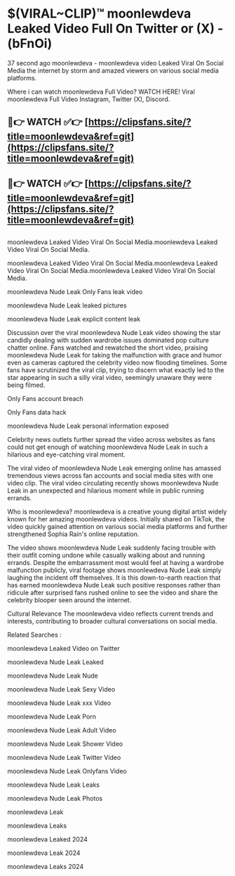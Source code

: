 # $(VIRAL~CLIP)™ moonlewdeva Leaked Video Full On Twitter or (X) -(bFnOi)
37 second ago moonlewdeva - moonlewdeva video Leaked Viral On Social Media the internet by storm and amazed viewers on various social media platforms.

Where i can watch moonlewdeva Full Video? WATCH HERE! Viral moonlewdeva Full Video Instagram, Twitter (X), Discord.

## 🔴👉 WATCH ✅👉 [https://clipsfans.site/?title=moonlewdeva&ref=git](https://clipsfans.site/?title=moonlewdeva&ref=git)
## 🔴👉 WATCH ✅👉 [https://clipsfans.site/?title=moonlewdeva&ref=git](https://clipsfans.site/?title=moonlewdeva&ref=git)
##
moonlewdeva Leaked Video Viral On Social Media.moonlewdeva Leaked Video Viral On Social Media.

moonlewdeva Leaked Video Viral On Social Media.moonlewdeva Leaked Video Viral On Social Media.moonlewdeva Leaked Video Viral On Social Media.

moonlewdeva Nude Leak Only Fans leak video

moonlewdeva Nude Leak leaked pictures

moonlewdeva Nude Leak explicit content leak

Discussion over the viral moonlewdeva Nude Leak video showing the star candidly dealing with sudden wardrobe issues dominated pop culture chatter online. Fans watched and rewatched the short video, praising moonlewdeva Nude Leak for taking the malfunction with grace and humor even as cameras captured the celebrity video now flooding timelines. Some fans have scrutinized the viral clip, trying to discern what exactly led to the star appearing in such a silly viral video, seemingly unaware they were being filmed.


Only Fans account breach

Only Fans data hack

moonlewdeva Nude Leak personal information exposed

Celebrity news outlets further spread the video across websites as fans could not get enough of watching moonlewdeva Nude Leak in such a hilarious and eye-catching viral moment.


The viral video of moonlewdeva Nude Leak emerging online has amassed tremendous views across fan accounts and social media sites with one video clip. The viral video circulating recently shows moonlewdeva Nude Leak in an unexpected and hilarious moment while in public running errands.


Who is moonlewdeva? moonlewdeva is a creative young digital artist widely known for her amazing moonlewdeva videos. Initially shared on TikTok, the video quickly gained attention on various social media platforms and further strengthened Sophia Rain's online reputation.

The video shows moonlewdeva Nude Leak suddenly facing trouble with their outfit coming undone while casually walking about and running errands. Despite the embarrassment most would feel at having a wardrobe malfunction publicly, viral footage shows moonlewdeva Nude Leak simply laughing the incident off themselves. It is this down-to-earth reaction that has earned moonlewdeva Nude Leak such positive responses rather than ridicule after surprised fans rushed online to see the video and share the celebrity blooper seen around the internet.

Cultural Relevance The moonlewdeva video reflects current trends and interests, contributing to broader cultural conversations on social media.

Related Searches :

moonlewdeva Leaked Video on Twitter

moonlewdeva Nude Leak Leaked

moonlewdeva Nude Leak Nude

moonlewdeva Nude Leak Sexy Video

moonlewdeva Nude Leak xxx Video

moonlewdeva Nude Leak Porn

moonlewdeva Nude Leak Adult Video

moonlewdeva Nude Leak Shower Video

moonlewdeva Nude Leak Twitter Video

moonlewdeva Nude Leak Onlyfans Video

moonlewdeva Nude Leak Leaks

moonlewdeva Nude Leak Photos

moonlewdeva Leak

moonlewdeva Leaks

moonlewdeva Leaked 2024

moonlewdeva Leak 2024

moonlewdeva Leaks 2024
